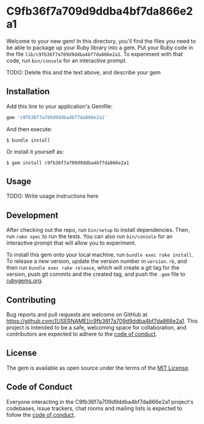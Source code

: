 # C9fb36f7a709d9ddba4bf7da866e2a1

Welcome to your new gem! In this directory, you'll find the files you need to be able to package up your Ruby library into a gem. Put your Ruby code in the file `lib/c9fb36f7a709d9ddba4bf7da866e2a1`. To experiment with that code, run `bin/console` for an interactive prompt.

TODO: Delete this and the text above, and describe your gem

## Installation

Add this line to your application's Gemfile:

```ruby
gem 'c9fb36f7a709d9ddba4bf7da866e2a1'
```

And then execute:

    $ bundle install

Or install it yourself as:

    $ gem install c9fb36f7a709d9ddba4bf7da866e2a1

## Usage

TODO: Write usage instructions here

## Development

After checking out the repo, run `bin/setup` to install dependencies. Then, run `rake spec` to run the tests. You can also run `bin/console` for an interactive prompt that will allow you to experiment.

To install this gem onto your local machine, run `bundle exec rake install`. To release a new version, update the version number in `version.rb`, and then run `bundle exec rake release`, which will create a git tag for the version, push git commits and the created tag, and push the `.gem` file to [rubygems.org](https://rubygems.org).

## Contributing

Bug reports and pull requests are welcome on GitHub at https://github.com/[USERNAME]/c9fb36f7a709d9ddba4bf7da866e2a1. This project is intended to be a safe, welcoming space for collaboration, and contributors are expected to adhere to the [code of conduct](https://github.com/[USERNAME]/c9fb36f7a709d9ddba4bf7da866e2a1/blob/master/CODE_OF_CONDUCT.md).

## License

The gem is available as open source under the terms of the [MIT License](https://opensource.org/licenses/MIT).

## Code of Conduct

Everyone interacting in the C9fb36f7a709d9ddba4bf7da866e2a1 project's codebases, issue trackers, chat rooms and mailing lists is expected to follow the [code of conduct](https://github.com/[USERNAME]/c9fb36f7a709d9ddba4bf7da866e2a1/blob/master/CODE_OF_CONDUCT.md).
